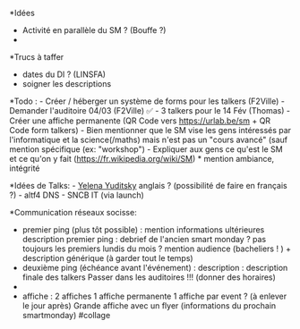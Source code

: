 *Idées
- Activité en parallèle du SM ? (Bouffe ?)
- 

*Trucs à taffer 
- dates du DI ? (LINSFA)
- soigner les descriptions

*Todo :
    - Créer / héberger un système de forms pour les talkers (F2Ville)
    - Demander l'auditoire 04/03 (F2Ville) ✅
    - 3 talkers pour le 14 Fév (Thomas)
    - Créer une affiche permanente (QR Code vers https://urlab.be/sm + QR Code form talkers)
	    - Bien mentionner que le SM vise les gens intéressés par l'informatique et la science(/maths) mais n'est pas un "cours avancé" (sauf mention spécifique (ex: "workshop")
	    - Expliquer aux gens ce qu'est le SM et ce qu'on y fait (https://fr.wikipedia.org/wiki/SM)
	    * mention ambiance, intégrité
    
*Idées de Talks:
    -  [Yelena Yuditsky](https://sites.google.com/view/yuditsky/home) anglais ? (possibilité de faire en français ?)
    - altf4 DNS
    - SNCB IT (via launch)

*Communication réseaux socisse:
    
*    premier ping (plus tôt possible) : mention informations ultérieures
	    description premier ping :  debrief de l'ancien smart monday ? pas toujours les premiers lundis du mois ? 
		    mention audience (bacheliers ! ) + description générique (à garder tout le temps)
*   deuxième ping (échéance avant l'événement) : 
	    description : description finale des talkers
	Passer dans les auditoires !!! (donner des horaires)
*    
*    affiche : 2 affiches
    1 affiche permanente
    1 affiche par event ? (à enlever le jour après)
    Grande affiche avec un flyer (informations du prochain smartmonday) #collage 

